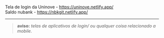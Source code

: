 
<div>
  
Tela de login da Uninove - https://uninove.netlify.app/ <br>
Saldo nubank - https://nbkgit.netlify.app/

</div>

<hr>

> **aviso:** *telas de aplicativos de login/ ou qualquer coisa relacionado a mobile.*
